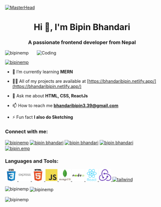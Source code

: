 [![MasterHead](https://media2.giphy.com/headers/GitHub/w8ZJLtJbmuph.gif)](https://rishavchanda.io)
<h1 align="center">Hi 👋, I'm Bipin Bhandari</h1>
<h3 align="center">A passionate frontend developer from Nepal</h3>
<img align="right" alt="Coding" width="400" src="https://media.tenor.com/GfSX-u7VGM4AAAAC/coding.gif">

<p align="left"> <img src="https://komarev.com/ghpvc/?username=bipinemp&label=Profile%20views&color=0e75b6&style=flat" alt="bipinemp" /> </p>

<p align="left"> <a href="https://twitter.com/bipinemp" target="blank"><img src="https://img.shields.io/twitter/follow/bipinemp?logo=twitter&style=for-the-badge" alt="bipinemp" /></a> </p>

- 🌱 I’m currently learning **MERN**

- 👨‍💻 All of my projects are available at [https://bhandaribipin.netlify.app/](https://bhandaribipin.netlify.app/)

- 💬 Ask me about **HTML, CSS, ReactJs**

- 📫 How to reach me **bhandaribipin3.39@gmail.com**

- ⚡ Fun fact **I also do Sketching**

<h3 align="left">Connect with me:</h3>
<p align="left">
<a href="https://twitter.com/bipinemp" target="blank"><img align="center" src="https://raw.githubusercontent.com/rahuldkjain/github-profile-readme-generator/master/src/images/icons/Social/twitter.svg" alt="bipinemp" height="30" width="40" /></a>
<a href="https://linkedin.com/in/bipin bhandari" target="blank"><img align="center" src="https://raw.githubusercontent.com/rahuldkjain/github-profile-readme-generator/master/src/images/icons/Social/linked-in-alt.svg" alt="bipin bhandari" height="30" width="40" /></a>
<a href="https://stackoverflow.com/users/bipin bhandari" target="blank"><img align="center" src="https://raw.githubusercontent.com/rahuldkjain/github-profile-readme-generator/master/src/images/icons/Social/stack-overflow.svg" alt="bipin bhandari" height="30" width="40" /></a>
<a href="https://fb.com/bipin bhandari" target="blank"><img align="center" src="https://raw.githubusercontent.com/rahuldkjain/github-profile-readme-generator/master/src/images/icons/Social/facebook.svg" alt="bipin bhandari" height="30" width="40" /></a>
<a href="https://instagram.com/bipin.emp" target="blank"><img align="center" src="https://raw.githubusercontent.com/rahuldkjain/github-profile-readme-generator/master/src/images/icons/Social/instagram.svg" alt="bipin.emp" height="30" width="40" /></a>
</p>

<h3 align="left">Languages and Tools:</h3>
<p align="left"> <a href="https://www.w3schools.com/css/" target="_blank" rel="noreferrer"> <img src="https://raw.githubusercontent.com/devicons/devicon/master/icons/css3/css3-original-wordmark.svg" alt="css3" width="40" height="40"/> </a> <a href="https://expressjs.com" target="_blank" rel="noreferrer"> <img src="https://raw.githubusercontent.com/devicons/devicon/master/icons/express/express-original-wordmark.svg" alt="express" width="40" height="40"/> </a> <a href="https://www.w3.org/html/" target="_blank" rel="noreferrer"> <img src="https://raw.githubusercontent.com/devicons/devicon/master/icons/html5/html5-original-wordmark.svg" alt="html5" width="40" height="40"/> </a> <a href="https://developer.mozilla.org/en-US/docs/Web/JavaScript" target="_blank" rel="noreferrer"> <img src="https://raw.githubusercontent.com/devicons/devicon/master/icons/javascript/javascript-original.svg" alt="javascript" width="40" height="40"/> </a> <a href="https://www.mongodb.com/" target="_blank" rel="noreferrer"> <img src="https://raw.githubusercontent.com/devicons/devicon/master/icons/mongodb/mongodb-original-wordmark.svg" alt="mongodb" width="40" height="40"/> </a> <a href="https://nodejs.org" target="_blank" rel="noreferrer"> <img src="https://raw.githubusercontent.com/devicons/devicon/master/icons/nodejs/nodejs-original-wordmark.svg" alt="nodejs" width="40" height="40"/> </a> <a href="https://reactjs.org/" target="_blank" rel="noreferrer"> <img src="https://raw.githubusercontent.com/devicons/devicon/master/icons/react/react-original-wordmark.svg" alt="react" width="40" height="40"/> </a> <a href="https://redux.js.org" target="_blank" rel="noreferrer"> <img src="https://raw.githubusercontent.com/devicons/devicon/master/icons/redux/redux-original.svg" alt="redux" width="40" height="40"/> </a> <a href="https://tailwindcss.com/" target="_blank" rel="noreferrer"> <img src="https://www.vectorlogo.zone/logos/tailwindcss/tailwindcss-icon.svg" alt="tailwind" width="40" height="40"/> </a> </p>

<p><img align="left" src="https://github-readme-stats.vercel.app/api/top-langs?username=bipinemp&show_icons=true&locale=en&layout=compact" alt="bipinemp" /></p>

<p>&nbsp;<img align="center" src="https://github-readme-stats.vercel.app/api?username=bipinemp&show_icons=true&locale=en" alt="bipinemp" /></p>

<p><img align="center" src="https://github-readme-streak-stats.herokuapp.com/?user=bipinemp&" alt="bipinemp" /></p>
